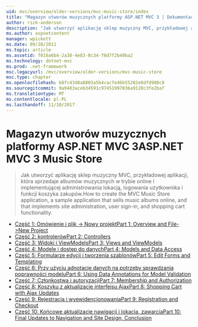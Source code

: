 ```yaml
---
uid: mvc/overview/older-versions/mvc-music-store/index
title: "Magazyn utworów muzycznych platformy ASP.NET MVC 3 | Dokumentacja firmy Microsoft"
author: rick-anderson
description: "Jak utworzyć aplikację sklep muzyczny MVC, przykładowej aplikacji, która sprzedaje albumów muzycznych w trybie online i implementującej Administracja witryny logowanie użytkowników,..."
ms.author: aspnetcontent
manager: wpickett
ms.date: 09/28/2011
ms.topic: article
ms.assetid: f016a6b4-2a38-4e83-8c34-f6d7f2b49ba2
ms.technology: dotnet-mvc
ms.prod: .net-framework
msc.legacyurl: /mvc/overview/older-versions/mvc-music-store
msc.type: chapter
ms.openlocfilehash: b8fc43d8a8803a5b4cacfe46b55282e8dfd988c8
ms.sourcegitcommit: 9a9483aceb34591c97451997036a9120c3fe2baf
ms.translationtype: MT
ms.contentlocale: pl-PL
ms.lasthandoff: 11/10/2017
---
```

<a name="aspnet-mvc-3-music-store"></a><span data-ttu-id="8a09d-103">Magazyn utworów muzycznych platformy ASP.NET MVC 3</span><span class="sxs-lookup"><span data-stu-id="8a09d-103">ASP.NET MVC 3 Music Store</span></span>
====================
> <span data-ttu-id="8a09d-104">Jak utworzyć aplikację sklep muzyczny MVC, przykładowej aplikacji, która sprzedaje albumów muzycznych w trybie online i implementującej administrowania lokacją, logowania użytkownika i funkcji koszyka zakupów.</span><span class="sxs-lookup"><span data-stu-id="8a09d-104">How to create the MVC Music Store application, a sample application that sells music albums online, and that implements site administration, user sign-in, and shopping cart functionality.</span></span>


- [<span data-ttu-id="8a09d-105">Część 1: Omówienie i plik -> Nowy projekt</span><span class="sxs-lookup"><span data-stu-id="8a09d-105">Part 1: Overview and File->New Project</span></span>](mvc-music-store-part-1.md)
- [<span data-ttu-id="8a09d-106">Część 2: kontrolerów</span><span class="sxs-lookup"><span data-stu-id="8a09d-106">Part 2: Controllers</span></span>](mvc-music-store-part-2.md)
- [<span data-ttu-id="8a09d-107">Część 3: Widoki i ViewModels</span><span class="sxs-lookup"><span data-stu-id="8a09d-107">Part 3: Views and ViewModels</span></span>](mvc-music-store-part-3.md)
- [<span data-ttu-id="8a09d-108">Część 4: Modele i dostęp do danych</span><span class="sxs-lookup"><span data-stu-id="8a09d-108">Part 4: Models and Data Access</span></span>](mvc-music-store-part-4.md)
- [<span data-ttu-id="8a09d-109">Część 5: Formularze edycji i tworzenia szablonów</span><span class="sxs-lookup"><span data-stu-id="8a09d-109">Part 5: Edit Forms and Templating</span></span>](mvc-music-store-part-5.md)
- [<span data-ttu-id="8a09d-110">Część 6: Przy użyciu adnotacje danych na potrzeby sprawdzania poprawności modelu</span><span class="sxs-lookup"><span data-stu-id="8a09d-110">Part 6: Using Data Annotations for Model Validation</span></span>](mvc-music-store-part-6.md)
- [<span data-ttu-id="8a09d-111">Część 7: Członkostwa i autoryzacji</span><span class="sxs-lookup"><span data-stu-id="8a09d-111">Part 7: Membership and Authorization</span></span>](mvc-music-store-part-7.md)
- [<span data-ttu-id="8a09d-112">Część 8: Koszyku z aktualizacje interfejsu Ajax</span><span class="sxs-lookup"><span data-stu-id="8a09d-112">Part 8: Shopping Cart with Ajax Updates</span></span>](mvc-music-store-part-8.md)
- [<span data-ttu-id="8a09d-113">Część 9: Rejestracja i wyewidencjonowania</span><span class="sxs-lookup"><span data-stu-id="8a09d-113">Part 9: Registration and Checkout</span></span>](mvc-music-store-part-9.md)
- [<span data-ttu-id="8a09d-114">Część 10: Końcowe aktualizacje nawigacji i lokacja, zawarcia</span><span class="sxs-lookup"><span data-stu-id="8a09d-114">Part 10: Final Updates to Navigation and Site Design, Conclusion</span></span>](mvc-music-store-part-10.md)
